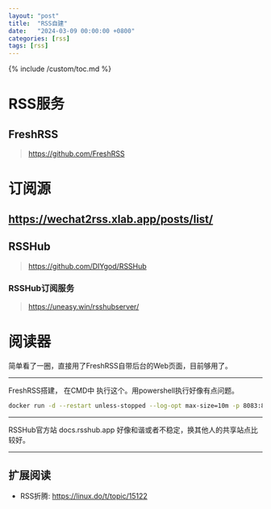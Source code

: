 ```yaml
---
layout: "post"
title:  "RSS自建"
date:   "2024-03-09 00:00:00 +0800"
categories: [rss]
tags: [rss]
---
```

{% include /custom/toc.md %}

# RSS服务
## FreshRSS
> https://github.com/FreshRSS

# 订阅源
## https://wechat2rss.xlab.app/posts/list/
## RSSHub
> https://github.com/DIYgod/RSSHub

### RSSHub订阅服务
> https://uneasy.win/rsshubserver/

# 阅读器
简单看了一圈，直接用了FreshRSS自带后台的Web页面，目前够用了。


---
FreshRSS搭建，
在CMD中 执行这个。用powershell执行好像有点问题。

```bash 
docker run -d --restart unless-stopped --log-opt max-size=10m -p 8083:80 -e TZ=Asia/Shanghai -e CRON_MIN="1,31" -v freshrss_data:/var/www/FreshRSS/data -v freshrss_extensions:/var/www/FreshRSS/extensions freshrss/freshrss
```
---

RSSHub官方站 docs.rsshub.app 好像和谐或者不稳定，换其他人的共享站点比较好。

---



## 扩展阅读

- RSS折腾: https://linux.do/t/topic/15122

